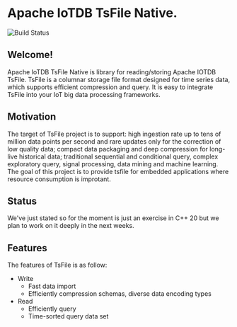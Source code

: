 # Apache IoTDB TsFile Native.
![Build Status](https://app.travis-ci.com/giorgiozoppi/tsfile.svg?branch=dev)

## Welcome!
Apache IoTDB TsFile Native is library for reading/storing Apache IOTDB TsFile. TsFile is a columnar storage file format designed for time series data, which supports efficient compression and query. It is easy to integrate TsFile into your IoT big data processing frameworks.

## Motivation

The target of TsFile project is to support: high ingestion rate up to tens of million data points per second and rare updates only for the correction of low quality data; compact data packaging and deep compression for long-live historical data; traditional sequential and conditional query, complex exploratory query, signal processing, data mining and machine learning. The goal of this project is to provide tsfile for embedded applications where resource consumption is improtant.

## Status

We've just stated so for the moment is just an exercise in C++ 20 but we plan to work on it deeply in the next weeks.

## Features
The features of TsFile is as follow:

- Write
  - Fast data import
  - Efficiently compression schemas, diverse data encoding types
- Read
  - Efficiently query
  - Time-sorted query data set


